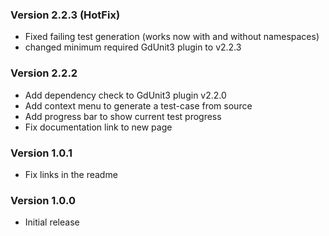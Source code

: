 
### Version 2.2.3 (HotFix)
- Fixed failing test generation (works now with and without namespaces)
- changed minimum required GdUnit3 plugin to v2.2.3

### Version 2.2.2
- Add dependency check to GdUnit3 plugin v2.2.0
- Add context menu to generate a test-case from source
- Add progress bar to show current test progress
- Fix documentation link to new page

### Version 1.0.1
- Fix links in the readme
 
### Version 1.0.0
- Initial release

